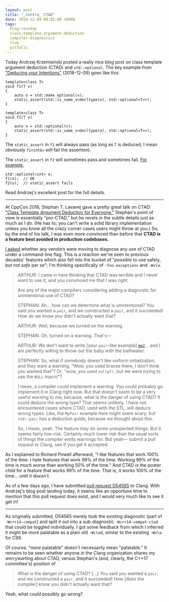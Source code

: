 ```yaml
---
layout: post
title: "_Contra_ CTAD"
date: 2018-12-09 00:01:00 +0000
tags:
  blog-roundup
  class-template-argument-deduction
  compiler-diagnostics
  llvm
  pitfalls
---
```


Today Andrzej Krzemieński posted a really nice blog post on class template argument deduction (CTAD)
and `std::optional`. The key example from
["Deducing your Intentions"](https://akrzemi1.wordpress.com/2018/12/09/deducing-your-intentions/) (2018-12-09)
goes like this:

    template<class T>
    void f1(T v)
    {
        auto o = std::make_optional(v);
        static_assert(std::is_same_v<decltype(o), std::optional<T>>);
    }

    template<class T>
    void f2(T v)
    {
        auto o = std::optional(v);
        static_assert(std::is_same_v<decltype(o), std::optional<T>>);
    }

The `static_assert` in `f1` will always pass (as long as `T` is deduced; I mean obviously
`f1<int&>` will fail the assertion).

The `static_assert` in `f2` will sometimes pass and sometimes fail.
[For example,](https://godbolt.org/z/sR9FgK)

    std::optional<int> o;
    f1(o);  // OK
    f2(o);  // static_assert fails

Read Andrzej's excellent post for the full details.

----

At CppCon 2018, Stephan T. Lavavej gave a pretty great talk on CTAD:
["Class Template Argument Deduction for Everyone."](https://youtu.be/-H-ut6j1BYU)
Stephan's point of view is essentially "pro-CTAD," but he revels in the subtle details
just as much as I do. (He has to; you can't write a solid library implementation unless
you know all the crazy corner cases users might throw at you.)
So, by the end of his talk, I was even more convinced than before that
<b>CTAD is a feature best avoided in production codebases.</b>

[I asked](https://youtu.be/-H-ut6j1BYU?t=56m29s) whether any vendors
were moving to diagnose any use of CTAD under a command-line flag.
This is a reaction we've seen to previous decades' features which also fell into the bucket
of "_possible_ to use safely, but not _safe_ per se"; I'm thinking specifically of
`-fno-exceptions` and `-Wvla`.

> ARTHUR: I came in here thinking that CTAD was terrible and I never want to use it,
> and you convinced me that I was right.
>
> Are any of the major compilers considering adding a diagnostic
> for unintentional use of CTAD?
>
> STEPHAN: Ah... how can we determine what is unintentional? You said you wanted a `pair`,
> and we constructed a `pair`, and it succeeded! How do we know you didn't actually
> want that?
>
> ARTHUR: Well, because we turned on the warning.
>
> STEPHAN: Oh, turned on a warning. That's—
>
> ARTHUR: We don't want to write [your `pair`-like example] [`mp2`](https://youtu.be/-H-ut6j1BYU?t=20m40s)...
> and I am perfectly willing to throw out the baby with the bathwater.
>
> STEPHAN: So, what if somebody doesn't like uniform initialization, and they want a
> warning, "Wow, you used braces there, I don't think you wanted that"? Or, "wow, you used
> `nullptr`, but we were trying to use the `NULL` macro"?
>
> I mean, a compiler *could* implement a warning. You could probably go implement it in Clang right now.
> But that doesn't _seem_ to be a very useful warning to me, because, what is the danger of using CTAD?
> It could deduce the _wrong_ type? That seems unlikely. I have not encountered cases
> where CTAD, used with the STL, will deduce wrong types. Like, the `MyPair` example here
> might seem scary; but `std::pair` has a deduction guide, because we thought about this.
>
> So, I mean, yeah. The feature may do some unexpected things. But it seems fairly low-risk.
> Certainly much lower risk than the usual sorts of things the compiler emits warnings for.
> But yeah— submit a pull request to Clang, see if you get it accepted.

As I explained to Richard Powell afterward, "I like features that work 100% of the time.
I hate features that work 99% of the time. Working 99% of the time is _much worse_ than
working 50% of the time." And CTAD is the poster child for a feature that works 99% of the
time. That is, it works 100% of the time... _until it doesn't._

As of a few days ago, I have submitted [pull request D54565](https://reviews.llvm.org/D54565)
to Clang. With Andrzej's blog post landing today, it seems like an opportune time to mention
that this pull request does exist, and I would very much like to see it get in!

----

As originally submitted, D54565 merely took the existing diagnostic (part of `-Wc++14-compat`)
and split it out into a sub-diagnostic `-Wc++14-compat-ctad` that could be toggled individually.
I got some feedback from which I inferred it might be more palatable as a plain old `-Wctad`,
similar to the existing `-Wvla` for C99.

Of course, "_more_ palatable" doesn't necessarily mean "palatable." It remains to be seen
whether anyone in the Clang organization shares my worrywarting about CTAD, versus Stephan's
(and, clearly, the C++17 committee's) position of

> What is the danger of using CTAD? [...]
> You said you wanted a `pair`, and we constructed a `pair`, and it succeeded!
> How [does the compiler] know you didn't actually want that?

Yeah, what could possibly go wrong?
